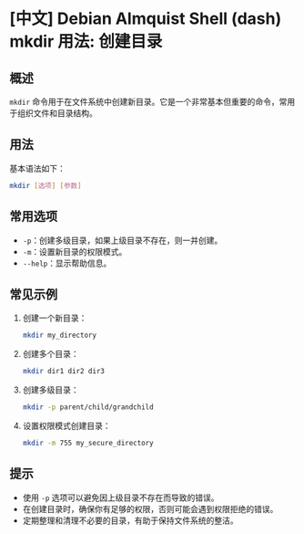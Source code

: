# [中文] Debian Almquist Shell (dash) mkdir 用法: 创建目录

## 概述
`mkdir` 命令用于在文件系统中创建新目录。它是一个非常基本但重要的命令，常用于组织文件和目录结构。

## 用法
基本语法如下：
```bash
mkdir [选项] [参数]
```

## 常用选项
- `-p`：创建多级目录，如果上级目录不存在，则一并创建。
- `-m`：设置新目录的权限模式。
- `--help`：显示帮助信息。

## 常见示例
1. 创建一个新目录：
   ```bash
   mkdir my_directory
   ```

2. 创建多个目录：
   ```bash
   mkdir dir1 dir2 dir3
   ```

3. 创建多级目录：
   ```bash
   mkdir -p parent/child/grandchild
   ```

4. 设置权限模式创建目录：
   ```bash
   mkdir -m 755 my_secure_directory
   ```

## 提示
- 使用 `-p` 选项可以避免因上级目录不存在而导致的错误。
- 在创建目录时，确保你有足够的权限，否则可能会遇到权限拒绝的错误。
- 定期整理和清理不必要的目录，有助于保持文件系统的整洁。